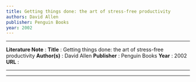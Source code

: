 ```yaml
---
title: Getting things done: the art of stress-free productivity
authors: David Allen
publisher: Penguin Books
year: 2002
---
```

***
**Literature Note** :
**Title** : Getting things done: the art of stress-free productivity
**Author(s)** : David Allen
**Publisher** : Penguin Books
**Year** : 2002
**URL** : 
***

***